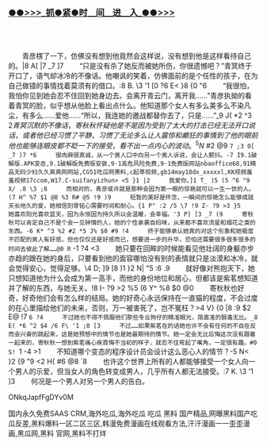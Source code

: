 </br>

<h3 class="heading-element" style="font-size:1.25em;font-weight:var(--base-text-weight-semibold, 600);color:#1F2328;font-family:-apple-system, BlinkMacSystemFont, &quot;background-color:#FFFFFF;">
	<a href="https://github.k596.com/qypkP.html">●●&gt;&gt;&gt;_抓●紧●时__间__进__入_●●&gt;&gt;&gt;</a></h3>
</br>

</br>


　　青彦楞了一下，仿佛没有想到他竟然会这样说，没有想到他是这样看待自己的。|8 A[ |7 _7 ]7 
　　“只是没有杀了她反而被她所伤，你很遗憾吧？”青冥终于开口了，语气却冰冷的不像话。他嘲讽的笑着，仿佛面前的是个任性的孩子，在为自己做错的事情找着莫须有的借口。:8 B. \3 '1 [0 ?6 E< }8 {0 "6 
　　“我很怕，我怕你见到她会忍不住回到她身边去。会离开青云门，离开我……”青彦执拗的看着青冥的脸，似乎想从他脸上看出点什么。他知道那个女人有多么美多么不染凡尘，有多么……爱他……“所以，我连她的邀战都替你去了，只是……”_9 J( *2 ^3 $2 
　　青冥沉默的不像话，寄秋秋怀疑他是不是因为受到了太大的打击已经无法开口说话，或者他已经习惯了平静，习惯了无论多么让人震惊和癫狂的事情到了他的眼前他也能够连眼皮都不眨一下的接受，看不出一点内心的波动。^5 N$ #2 @9 `7 ;3 O[ _7 )7 *6 
　　很肉麻很真诚，从一个男人口中向另一个男人诉说，会让人颤抖。-7 I9.1破解版.APK变态,9.1破解版免费版安装,9·1高危风险免费,9·1免费版网站nbaoffice68,91精品无码少妇久久爽爽网网站,CG51吃瓜网黑料,c起草视频,gb14may18dx_xxxxxl,KK视频羞羞视频17ccom,W17.C-suifanyizhun> <5 }1 |2 
　　我爱你。]1 T_ )5 (5 ^6 "9 X/ .8 \3 ;8 
　　而相对的，青彦或许就是那种会因为第一眼的惊艳就可以一生一世的人。(7 H^ %7 $1 @8 %3 R# @5 !9 )9 
　　短暂的美好是怀念，一瞬间的惊艳怎么能够成就天长地久的爱，她相信刻骨铭心需要时间和耐心。{1 P" :2 /5 \7 !9 Z- ?9 >3 }5 
　　她喜欢阳光喜欢蓝天，因为永恒因为持久所以会温暖，会幸福。'3 P] [3 _7 (9 
　　寄秋秋可以肯定自己不是个会一见钟情的人，她的个性承袭自妈咪，从来都不喜欢流星和烟花之类的东西。-6 K* ^3 %2 #2 *5 J% $0 #9 !4 
　　终于能够承认她真的对这个形象和她极度不匹配的男人有好感，但也仅仅还是好感而已，想要进一步的升华，恐怕还需要很多很多很多的时间去彼此了解……@0 R` -1 ?4 <3 
　　她只要在回眸的时候能看见他壮阔的身躯亦步亦趋的跟在她的身后，只要看到他的面容哪怕没有别的表情就只是淡漠和冰冷，就会觉得安心，觉得足够。\4 D; ]9 [8 )1 }2 N| "5 :6 .9 
　　就好像对熊抱天下，她只想知道他为什么会成为第一高手，而他的身份地位和居心，但都该是紫茗想知道并了解的东西，与她无关。!8 I- ?9 >2 %5 (6 Y^ %8 $0 @0 
　　寄秋秋也好奇，好奇他们会有怎么样的结局。她的好奇心永远保持在一直猫的程度，不会过度的在心里描绘他们的未来，否则，万一被害死了，岂不冤枉？>4 V} {0 |8 :9 $2 E@ !7 `6 ?4 
　　不过她也不得不佩服他们那些专业狗仔的精准眼光，简直准的狠毒无比。_8 E( *6 ^2 $4 /6 F\ '1 ;0 [3 
　　不过……如果紫茗在的话她也许不会有任何的不自在反而会兴奋的跳起来，这是她预想中的情节也是她最期待的情节。她一定会无比后悔这次没有跟着一起来的，寄秋秋一想到紫茗痛心疾首悔不当初的样子，就忍不住弯起了嘴角，一定很有趣。#0 S! `1 -4 >1 
　　不知道哪个变态的程序设计员会设计这么恶心人的情节？-5 N< }2 {9 "9 <2 H{ #6 @8 `8 
　　也许这个世界上所有的人都能够接受一个女人向一个男人的示爱，但当女人的角色转变成男人，几乎所有人都无法接受。:7 K. \3 '1 ]3 
　　何况是一个男人对另一个男人的告白。


ONkqJapfFgDYv0M

国内永久免费SAAS CRM,海外吃瓜,海外吃瓜 吃瓜 黑料 国产精品,网曝黑料国产吃瓜反差,黑料爆料一区二区三区,韩漫免费漫画在线观看方法,汗汗漫画一一歪歪漫画,黑瓜网,黑料 官网,黑料不打烊
